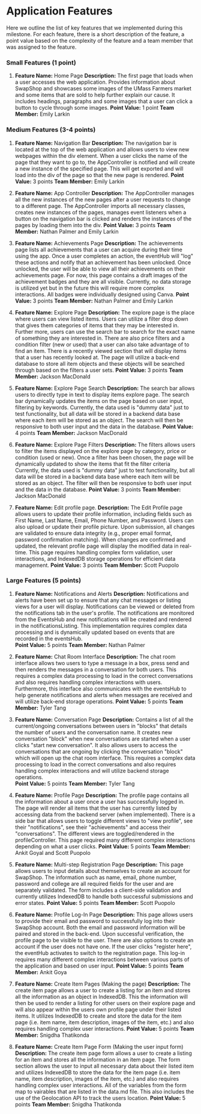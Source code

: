 # Application Features 
Here we outline the list of key features that we implemented during this milestone. For each feature, there is a short description of the feature, a point value based on the complexity of the feature and a team member that was assigned to the feature. 

### Small Features (1 point)

1. **Feature Name:** Home Page
**Description:** The first page that loads when a user accesses the web application. Provides information about SwapShop and showcases some images of the UMass Farmers market and some items that are sold to help further explain our cause. It includes headings, paragraphs and some images that a user can click a button to cycle through some images.
**Point Value:** 1 point
**Team Member:** Emily Larkin


### Medium Features (3-4 points)

1. **Feature Name:** Navigation Bar
**Description:** The navigation bar is located at the top of the web application and allows users to view new webpages within the div element. When a user clicks the name of the page that they want to go to, the AppController is notified and will create a new instance of the specified page. This will get exported and will load into the div of the page so that the new page is rendered. 
**Point Value:** 3 points
**Team Member:** Emily Larkin

2. **Feature Name:** App Controller
**Description:** The AppController manages all the new instances of the new pages after a user requests to change to a different page. The AppController imports all necessary classes, creates new instances of the pages, manages event listeners when a button on the navigation bar is clicked and renders the instances of the pages by loading them into the div. 
**Point Value:** 3 points
**Team Member:** Nathan Palmer and Emily Larkin

3. **Feature Name:** Achievements Page
**Description:** The achievements page lists all achievements that a user can acquire during their time using the app. Once a user completes an action, the eventHub will "log" these actions and notify that an achievement has been unlocked. Once unlocked, the user will be able to view all their achievements on their achievements page. For now, this page contains a draft images of the achievement badges and they are all visible. Currently, no data storage is utilized yet but in the future this will require more complex interactions. All badges were individually designed using Canva.
**Point Value:** 3 points
**Team Member:** Nathan Palmer and Emily Larkin

4. **Feature Name:** Explore Page
**Description:** The explore page is the place where users can view listed items. Users can utilize a filter drop down that gives them categories of items that they may be interested in. Further more, users can use the search bar to search for the exact name of something they are interested in. There are also price filters and a condition filter (new or used) that a user can also take advantage of to find an item. There is a recently viewed section that will display items that a user has recently looked at. The page will utilize a back-end database to store all item objects and these objects will be searched through based on the filters a user sets. 
**Point Value:** 3 points
**Team Member:** Jackson MacDonald

5. **Feature Name:** Explore Page Search 
**Description:** The search bar allows users to directly type in text to display items explore page. The search bar dynamically updates the items on the page based on user input, filtering by keywords. Currently, the data used is "dummy data" just to test functionality, but all data will be stored in a backend data base where each item will be stored as an object. The search will then be responsive to both user input and the data in the database.
**Point Value:** 4 points
**Team Member:** Jackson MacDonald

6. **Feature Name:** Explore Page Filters 
**Description:** The filters allows users to filter the items displayed on the explore page by category, price or condition (used or new). Once a filter has been chosen, the page will be dynamically updated to show the items that fit the filter criteria Currently, the data used is "dummy data" just to test functionality, but all data will be stored in a backend data base where each item will be stored as an object. The filter will then be responsive to both user input and the data in the database.
**Point Value:** 3 points
**Team Member:** Jackson MacDonald

7. **Feature Name:** Edit profile page.
**Description:** The Edit Profile page allows users to update their profile information, including fields such as First Name, Last Name, Email, Phone Number, and Password. Users can also upload or update their profile picture. Upon submission, all changes are validated to ensure data integrity (e.g., proper email format, password confirmation matching). When changes are confirmed and updated, the relevant profile page will display the modified data in real-time. This page requires handling complex form validation, user interactions, and IndexedDB storage operations for efficient data management.
**Point Value:** 3 points
**Team Member:** Scott Puopolo


### Large Features (5 points)

1. **Feature Name:** Notifications and Alerts
**Description:** Notifications and alerts have been set up to ensure that any chat messages or listing views for a user will display. Notifications can be viewed or deleted from the notifications tab in the user's profile. The notifications are monitored from the EventsHub and new notifications will be created and rendered in the notificationsListing. This implementation requires complex data processing and is dynamically updated based on events that are recorded in the eventsHub.    
**Point Value:** 5 points
**Team Member:** Nathan Palmer

2. **Feature Name:** Chat Room Interface
**Description:** The chat room interface allows two users to type a message in a box, press send and then renders the messages in a conversation for both users. This requires a complex data processing to load in the correct conversations and also requires handling complex interactions with users. Furthermore, this interface also communicates with the eventsHub to help generate notifications and alerts when messages are received and will utilize back-end storage operations.
**Point Value:** 5 points
**Team Member:** Tyler Tang

3. **Feature Name:** Conversation Page
**Description:** Contains a list of all the current/ongoing conversations between users in "blocks" that details the number of users and the conversation name. It creates new conversation "block" when new conversations are started when a user clicks "start new conversation". It also allows users to access the conversations that are ongoing by clicking the conversation "block" which will open up the chat room interface. This requires a complex data processing to load in the correct conversations and also requires handling complex interactions and will utilize backend storage operations.  
**Point Value:** 5 points
**Team Member:** Tyler Tang

4. **Feature Name:** Profile Page 
**Description:** The profile page contains all the information about a user once a user has successfully logged in. The page will render all items that the user has currently listed by accessing data from the backend server (when implemented). There is a side bar that allows users to toggle different views to "view profile", see their "notifications", see their "achievements" and access their "conversations". The different views are toggled/rendered in the profileController. This page required many different complex interactions depending on what a user clicks.
**Point Value:** 5 points
**Team Member:** Ankit Goyal and Scott Puopolo

5. **Feature Name:** Multi-step Registration Page 
**Description:** This page allows users to input details about themselves to create an account for SwapShop. The information such as name, email, phone number, password and college are all required fields for the user and are separately validated. The form includes a client-side validation and currently utilizes IndexedDB to handle both successful submissions and error states. 
**Point Value:** 5 points
**Team Member:** Scott Puopolo

6. **Feature Name:** Profile Log-In Page 
**Description:** This page allows users to provide their email and password to successfully log into their SwapShop account. Both the email and password information will be paired and stored in the back-end. Upon successful verification, the profile page to be visible to the user. There are also options to create an account if the user does not have one. If the user clicks "register here", the eventHub activates to switch to the registration page. This log-in requires many different complex interactions between various parts of the application and based on user input.
**Point Value:** 5 points
**Team Member:** Ankit Goya

7. **Feature Name:** Create Item Pages (Making the page)
**Description:** The create item page allows a user to create a listing for an item and stores all the information as an object in IndexedDB. This the information will then be used to render a listing for other users on their explore page and will also appear within the users own profile page under their listed items. It utilizes IndexedDB to create and store the data for the item page (i.e. item name, item description, images of the item, etc.) and also requires handling complex user interactions. 
**Point Value:** 5 points
**Team Member:** Snigdha Thatikonda

8. **Feature Name:** Create Item Page Form (Making the user input form)
**Description:** The create item page form allows a user to create a listing for an item and stores all the information in an item page. The form section allows the user to input all necessary data about their listed item and utilizes IndexedDB to store the data for the item page (i.e. item name, item description, images of the item, etc.) and also requires handling complex user interactions. All of the variables from the form map to vairables that are listed in the data.md file. This also includes the use of the Geolocation API to track the users location.
**Point Value:** 5 points
**Team Member:** Snigdha Thatikonda